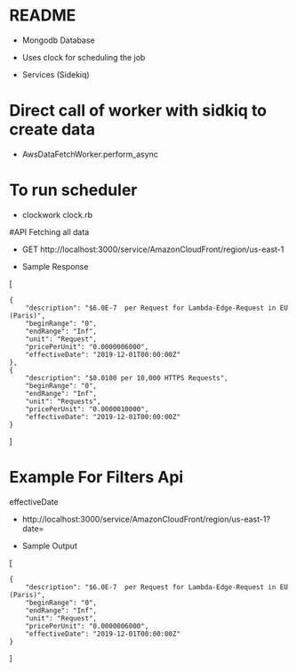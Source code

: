 # README

* Mongodb Database

* Uses clock for scheduling the job

* Services (Sidekiq)



# Direct call of worker with sidkiq to create data

* AwsDataFetchWorker.perform_async


# To run scheduler

* clockwork clock.rb

#API
Fetching all  data
*  GET http://localhost:3000/service/AmazonCloudFront/region/us-east-1
- Sample Response

[

    {
        "description": "$6.0E-7  per Request for Lambda-Edge-Request in EU (Paris)",
        "beginRange": "0",
        "endRange": "Inf",
        "unit": "Request",
        "pricePerUnit": "0.0000006000",
        "effectiveDate": "2019-12-01T00:00:00Z"
    },
    {
        "description": "$0.0100 per 10,000 HTTPS Requests",
        "beginRange": "0",
        "endRange": "Inf",
        "unit": "Requests",
        "pricePerUnit": "0.0000010000",
        "effectiveDate": "2019-12-01T00:00:00Z"
    }
    
]

# Example For  Filters Api

effectiveDate

* http://localhost:3000/service/AmazonCloudFront/region/us-east-1?date=<date>

* Sample Output

[

    {
        "description": "$6.0E-7  per Request for Lambda-Edge-Request in EU (Paris)",
        "beginRange": "0",
        "endRange": "Inf",
        "unit": "Request",
        "pricePerUnit": "0.0000006000",
        "effectiveDate": "2019-12-01T00:00:00Z"
    }
    
]




